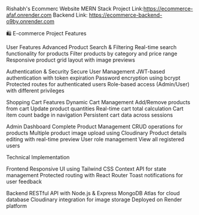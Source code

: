 Rishabh's Ecommerc Website
MERN Stack
Project Link:https://ecommerce-afaf.onrender.com
Backend Link: https://ecommerce-backend-o9by.onrender.com

🛍️ E-commerce Project Features

User Features
Advanced Product Search & Filtering
Real-time search functionality for products
Filter products by category and price range
Responsive product grid layout with image previews

Authentication & Security
Secure User Management
JWT-based authentication with token expiration
Password encryption using bcrypt
Protected routes for authenticated users
Role-based access (Admin/User) with different privileges

Shopping Cart Features
Dynamic Cart Management
Add/Remove products from cart
Update product quantities
Real-time cart total calculation
Cart item count badge in navigation
Persistent cart data across sessions

Admin Dashboard
Complete Product Management
CRUD operations for products
Multiple product image upload using Cloudinary
Product details editing with real-time preview
User role management
View all registered users

Technical Implementation

Frontend 
Responsive UI using Tailwind CSS
Context API for state management
Protected routing with React Router
Toast notifications for user feedback

Backend
RESTful API with Node.js & Express
MongoDB Atlas for cloud database
Cloudinary integration for image storage
Deployed on Render platform

